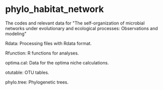 # phylo_habitat_network
The codes and relevant data for "The self-organization of microbial networks under evolutionary and ecological processes: Observations and modeling"

Rdata: Processing files with Rdata format.
   
Rfunction: R functions for analyses.
   
optima.cal: Data for the optima niche calculations.

otutable: OTU tables.

phylo.tree: Phylogenetic trees.



